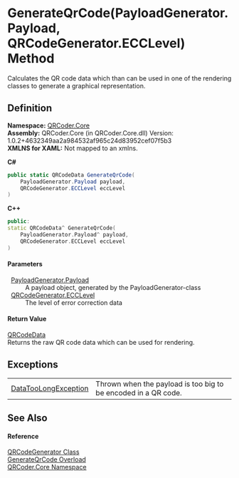 # GenerateQrCode(PayloadGenerator.Payload, QRCodeGenerator.ECCLevel) Method


Calculates the QR code data which than can be used in one of the rendering classes to generate a graphical representation.



## Definition
**Namespace:** <a href="N_QRCoder_Core.md">QRCoder.Core</a>  
**Assembly:** QRCoder.Core (in QRCoder.Core.dll) Version: 1.0.2+4632349aa2a984532af965c24d83952cef07f5b3  
**XMLNS for XAML:** Not mapped to an xmlns.

**C#**
``` C#
public static QRCodeData GenerateQrCode(
	PayloadGenerator.Payload payload,
	QRCodeGenerator.ECCLevel eccLevel
)
```
**C++**
``` C++
public:
static QRCodeData^ GenerateQrCode(
	PayloadGenerator.Payload^ payload, 
	QRCodeGenerator.ECCLevel eccLevel
)
```



#### Parameters
<dl><dt>  <a href="T_QRCoder_Core_PayloadGenerator_Payload.md">PayloadGenerator.Payload</a></dt><dd>A payload object, generated by the PayloadGenerator-class</dd><dt>  <a href="T_QRCoder_Core_QRCodeGenerator_ECCLevel.md">QRCodeGenerator.ECCLevel</a></dt><dd>The level of error correction data</dd></dl>

#### Return Value
<a href="T_QRCoder_Core_QRCodeData.md">QRCodeData</a>  
Returns the raw QR code data which can be used for rendering.

## Exceptions
<table>
<tr>
<td><a href="T_QRCoder_Core_Exceptions_DataTooLongException.md">DataTooLongException</a></td>
<td>Thrown when the payload is too big to be encoded in a QR code.</td></tr>
</table>

## See Also


#### Reference
<a href="T_QRCoder_Core_QRCodeGenerator.md">QRCodeGenerator Class</a>  
<a href="Overload_QRCoder_Core_QRCodeGenerator_GenerateQrCode.md">GenerateQrCode Overload</a>  
<a href="N_QRCoder_Core.md">QRCoder.Core Namespace</a>  
